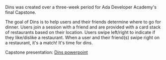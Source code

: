 Dins was created over a three-week period for Ada Developer Academy's final Capstone. 

The goal of Dins is to help users and their friends determine where to go for dinner. Users join a session with a friend and are provided with a card stack of restaurants based on their location. 
Users swipe left/right to indicate if they like/dislike a restaurant. When a user and their friend(s) swipe right on a restaurant, it's a match! It's time for dins. 


Capstone presentation: [Dins powerpoint](https://www.canva.com/design/DAEnZ47EWfU/yrw-FCAXKqR-JyMeE0SD5g/view?utm_content=DAEnZ47EWfU&utm_campaign=designshare&utm_medium=link&utm_source=sharebutton#7)
